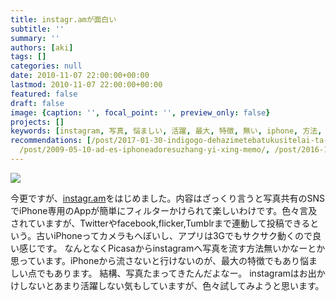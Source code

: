 ```yaml
---
title: instagr.amが面白い
subtitle: ''
summary: ''
authors: [aki]
tags: []
categories: null
date: 2010-11-07 22:00:00+00:00
lastmod: 2010-11-07 22:00:00+00:00
featured: false
draft: false
image: {caption: '', focal_point: '', preview_only: false}
projects: []
keywords: [instagram, 写真, 悩ましい, 活躍, 最大, 特徴, 無い, iphone, 方法, なく]
recommendations: [/post/2017-01-30-indigogo-dehazimetebatukusitelai-ta-dot-woshi-tute3keyue-gatatuta/,
  /post/2009-05-10-ad-es-iphoneadoresuzhang-yi-xing-memo/, /post/2016-12-31-2016nian-wozhen-rifan-tute/]
---
```

![](https://lh4.ggpht.com/_fY4jPztBNxw/TNa7URH8ORI/AAAAAAAAAjc/ZRSFiOyC6vc/s400/DSCF6018.JPG)

今更ですが、[instagr.am](http://instagr.am/)をはじめました。内容はざっくり言うと写真共有のSNSでiPhone専用のAppが簡単にフィルターかけられて楽しいわけです。色々言及されていますが、Twitterやfacebook,flicker,Tumblrまで連動して投稿できるという。古いiPhoneってカメラもへぼいし、アプリは3Gでもサクサク動くので良い感じです。
なんとなくPicasaからinstagramへ写真を流す方法無いかなーとか思っています。iPhoneから流さないと行けないのが、最大の特徴でもあり悩ましい点でもあります。
結構、写真たまってきたんだよなー。
instagramはお出かけしないとあまり活躍しない気もしていますが、色々試してみようと思います。


